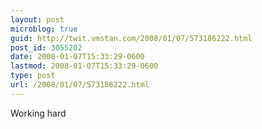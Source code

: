 ```yaml
---
layout: post
microblog: true
guid: http://twit.vmstan.com/2008/01/07/573186222.html
post_id: 3055202
date: 2008-01-07T15:33:29-0600
lastmod: 2008-01-07T15:33:29-0600
type: post
url: /2008/01/07/573186222.html
---
```

Working hard
